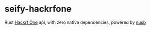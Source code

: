 # seify-hackrfone

Rust [Hackrf One](https://greatscottgadgets.com/hackrf/one/) api, with zero native dependencies, powered by [nusb](https://github.com/kevinmehall/nusb)

